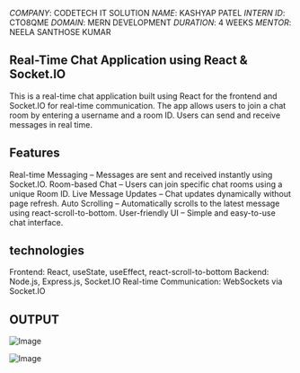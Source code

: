 *COMPANY*: CODETECH IT SOLUTION
*NAME*: KASHYAP PATEL
*INTERN ID*: CTO8QME
*DOMAIN*: MERN DEVELOPMENT
*DURATION*: 4 WEEKS
*MENTOR*: NEELA SANTHOSE KUMAR



##  Real-Time Chat Application using React & Socket.IO

This is a real-time chat application built using React for the frontend and Socket.IO for real-time communication. The app allows users to join a chat room by entering a username and a room ID. Users can send and receive messages in real time.

## Features

Real-time Messaging – Messages are sent and received instantly using Socket.IO.
Room-based Chat – Users can join specific chat rooms using a unique Room ID.
Live Message Updates – Chat updates dynamically without page refresh.
Auto Scrolling – Automatically scrolls to the latest message using react-scroll-to-bottom.
User-friendly UI – Simple and easy-to-use chat interface.

## technologies

Frontend: React, useState, useEffect, react-scroll-to-bottom
Backend: Node.js, Express.js, Socket.IO
Real-time Communication: WebSockets via Socket.IO


## OUTPUT

![Image](https://github.com/user-attachments/assets/048ff6f9-50e4-46ed-a3ea-f6d5ac110335)

![Image](https://github.com/user-attachments/assets/e94d4a25-aaf6-4245-aef9-fdd03504bf3b)



